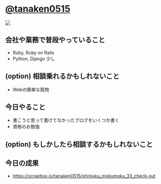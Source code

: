 # <a href="https://twitter.com/tanaken0515">@tanaken0515</a>

<img src="https://user-images.githubusercontent.com/26683960/52157761-f6f9d080-26d4-11e9-83e3-9e87f718c042.png">

## 会社や業務で普段やっていること
- Ruby, Ruby on Rails
- Python, Django 少し

## (option) 相談乗れるかもしれないこと
- Webの簡単な質問

## 今日やること
- 書こうと思って書けてなかったブログをいくつか書く
- 資格のお勉強

## (option) もしかしたら相談するかもしれないこと

## 今日の成果
- https://scrapbox.io/tanaken0515/shinjuku_mokumoku_33_check-out
